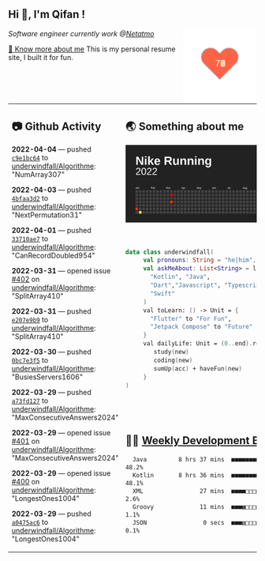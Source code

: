 <h2> Hi 👋, I'm Qifan ! </h2>
<a href="https://github.com/underwindfall/iBeats"><img align="right" width="150px" src="https://raw.githubusercontent.com/underwindfall/iBeats/main/files/heart.svg"/></a>
<p><em>Software engineer currently work @<a href="https://www.netatmo.com">Netatmo</a></em></p>
<p><a href="https://qifanyang.com/resume" target="_blank"> 🔭 Know more about me</a> This is my personal resume site, I built it for fun.</p>
<table><tr><td valign="top" rowspan="2">

 ## 📷 Github Activity
 <!-- githubActivity starts -->
  **2022-04-04** — pushed [`c9e1bc64`](https://github.com/underwindfall/Algorithme/commit/c9e1bc647c665238678930d7ad97dccc0af45599) to [underwindfall/Algorithme](https://api.github.com/repos/underwindfall/Algorithme): "NumArray307"

  **2022-04-03** — pushed [`4bfaa3d2`](https://github.com/underwindfall/Algorithme/commit/4bfaa3d269997890f972982b8fb1da0b9226757a) to [underwindfall/Algorithme](https://api.github.com/repos/underwindfall/Algorithme): "NextPermutation31"

  **2022-04-01** — pushed [`33710ae7`](https://github.com/underwindfall/Algorithme/commit/33710ae7464bfc718edcf98eb909bc6a7e482332) to [underwindfall/Algorithme](https://api.github.com/repos/underwindfall/Algorithme): "CanRecordDoubled954"

  **2022-03-31** — opened issue [#402](https://api.github.com/repos/underwindfall/Algorithme/issues/402) on [underwindfall/Algorithme](https://api.github.com/repos/underwindfall/Algorithme): "SplitArray410"

  **2022-03-31** — pushed [`e207e9b9`](https://github.com/underwindfall/Algorithme/commit/e207e9b918dfee5c9a794d55fd389f9221119853) to [underwindfall/Algorithme](https://api.github.com/repos/underwindfall/Algorithme): "SplitArray410"

  **2022-03-30** — pushed [`0bc7e3f5`](https://github.com/underwindfall/Algorithme/commit/0bc7e3f52379b12cf818594ab67d98781515cb1f) to [underwindfall/Algorithme](https://api.github.com/repos/underwindfall/Algorithme): "BusiesServers1606"

  **2022-03-29** — pushed [`a73fd127`](https://github.com/underwindfall/Algorithme/commit/a73fd1277a344963b7fda6e4a53130211dd67d7b) to [underwindfall/Algorithme](https://api.github.com/repos/underwindfall/Algorithme): "MaxConsecutiveAnswers2024"

  **2022-03-29** — opened issue [#401](https://api.github.com/repos/underwindfall/Algorithme/issues/401) on [underwindfall/Algorithme](https://api.github.com/repos/underwindfall/Algorithme): "MaxConsecutiveAnswers2024"

  **2022-03-29** — opened issue [#400](https://api.github.com/repos/underwindfall/Algorithme/issues/400) on [underwindfall/Algorithme](https://api.github.com/repos/underwindfall/Algorithme): "LongestOnes1004"

  **2022-03-29** — pushed [`a0475ac6`](https://github.com/underwindfall/Algorithme/commit/a0475ac6aade63a96d0be821d20d53b8302c0288) to [underwindfall/Algorithme](https://api.github.com/repos/underwindfall/Algorithme): "LongestOnes1004"
 <!-- githubActivity ends -->
 </td><td valign="top">

 ## 🌏 Something about me
 <!-- profile starts -->
 <a href="https://github.com/underwindfall" width="100%">
   <img src="https://github.com/underwindfall/GitHubPoster/blob/main/examples/nike.svg"/>
 </a>
 <br/>
 <br/>
 <br/>

 ```kotlin
 data class underwindfall(
      val pronouns: String = "he|him",
      val askMeAbout: List<String> = listOf(
        "Kotlin", "Java",
        "Dart","Javascript", "Typescript",
        "Swift"
      )
      val toLearn: () -> Unit = {
        "Flutter" to "For Fun",
        "Jetpack Compose" to "Future"
      }
      val dailyLife: Unit = (0..end).reduce { acc, new ->
         study(new)
         coding(new)
         sumUp(acc) + haveFun(new)
      }
 )
 ```
 <!-- profile ends -->
 </td></tr><tr><td valign="top">

 ## 🏊‍♂️ <a href="https://gist.github.com/underwindfall/377ee88ba1fabd1e93516e48ca9c61eb" target="_blank">Weekly Development Breakdown</a>
  <!-- codeTime starts -->
  ```text
    Java         8 hrs 37 mins  ■■■■■■■■■■■■■■■□□□□□□□□□  48.2%
    Kotlin       8 hrs 36 mins  ■■■■■■■■■■■■■■■□□□□□□□□□  48.1%
    XML                27 mins  ■■■■□□□□□□□□□□□□□□□□□□□□   2.6%
    Groovy             11 mins  ■■■▦□□□□□□□□□□□□□□□□□□□□   1.1%
    JSON                0 secs  ■■■▥□□□□□□□□□□□□□□□□□□□□   0.1%
  ```
  <!-- codeTime starts -->
  </td></tr></table>